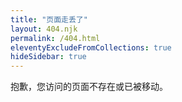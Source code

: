 ```yaml
---
title: "页面走丢了"
layout: 404.njk
permalink: /404.html
eleventyExcludeFromCollections: true
hideSidebar: true
---
```


抱歉，您访问的页面不存在或已被移动。